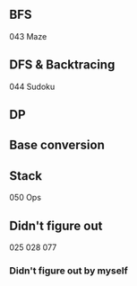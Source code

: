 ## BFS

043 Maze

## DFS & Backtracing

044 Sudoku

## DP

## Base conversion

## Stack

050 Ops

## Didn't figure out

025
028
077

### Didn't figure out by myself

